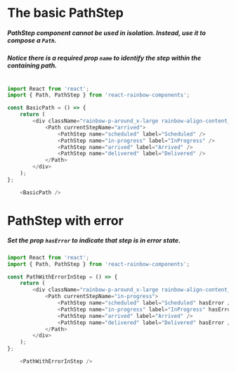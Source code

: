 # The basic PathStep
##### PathStep component cannot be used in isolation. Instead, use it to compose a `Path`.
##### Notice there is a required prop `name` to identify the step within the containing path.

```js

import React from 'react';
import { Path, PathStep } from 'react-rainbow-components';

const BasicPath = () => {
    return (
        <div className="rainbow-p-around_x-large rainbow-align-content_center">
            <Path currentStepName="arrived">
                <PathStep name="scheduled" label="Scheduled" />
                <PathStep name="in-progress" label="InProgress" />
                <PathStep name="arrived" label="Arrived" />
                <PathStep name="delivered" label="Delivered" />
            </Path>
        </div>
    );
};

    <BasicPath />
```

# PathStep with error
##### Set the prop `hasError` to indicate that step is in error state.

```js
import React from 'react';
import { Path, PathStep } from 'react-rainbow-components';

const PathWithErrorInStep = () => {
    return (
        <div className="rainbow-p-around_x-large rainbow-align-content_center">
            <Path currentStepName="in-progress">
                <PathStep name="scheduled" label="Scheduled" hasError />
                <PathStep name="in-progress" label="InProgress" hasError />
                <PathStep name="arrived" label="Arrived" />
                <PathStep name="delivered" label="Delivered" hasError />
            </Path>
        </div>
    );
};

    <PathWithErrorInStep />
```

